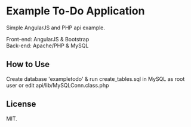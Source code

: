 # Example To-Do Application

Simple AngularJS and PHP api example.

Front-end: AngularJS & Bootstrap<br>
Back-end: Apache/PHP & MySQL

## How to Use

Create database 'exampletodo' & run create_tables.sql in MySQL as root user or edit api/lib/MySQLConn.class.php

## License

MIT.
